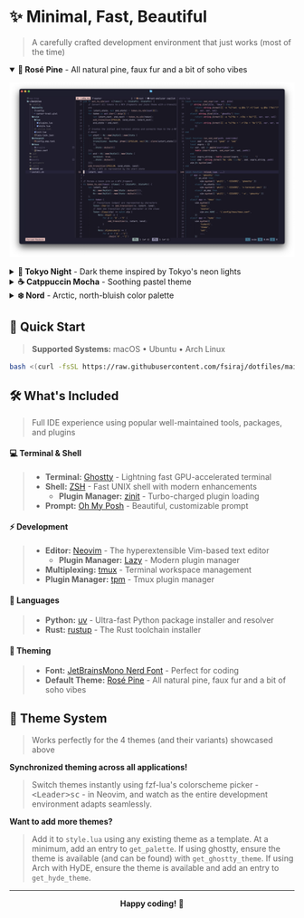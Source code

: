 # ✨ Minimal, Fast, Beautiful

> A carefully crafted development environment that just works (most of the time)

<details open>
<summary><strong>🌹 Rosé Pine</strong> - All natural pine, faux fur and a bit of soho vibes</summary>

![Rose Pine Theme](assets/rosepine-main.png)

</details>

<details>
<summary><strong>🌙 Tokyo Night</strong> - Dark theme inspired by Tokyo's neon lights</summary>

![Tokyo Night Theme](assets/tokyonight-night.png)

</details>

<details>
<summary><strong>☕ Catppuccin Mocha</strong> - Soothing pastel theme</summary>

![Catppuccin Mocha Theme](assets/catppuccin-mocha.png)

</details>

<details>
<summary><strong>❄️ Nord</strong> - Arctic, north-bluish color palette</summary>

![Nord Theme](assets/nord.png)

</details>

## 🚀 Quick Start

> **Supported Systems:** macOS • Ubuntu • Arch Linux

```bash
bash <(curl -fsSL https://raw.githubusercontent.com/fsiraj/dotfiles/main/install.sh)
```

## 🛠️ What's Included

> Full IDE experience using popular well-maintained tools, packages, and plugins

#### 💻 **Terminal & Shell**

> - **Terminal:** [Ghostty](https://ghostty.org/) - Lightning fast GPU-accelerated terminal
> - **Shell:** [ZSH](https://www.zsh.org/) - Fast UNIX shell with modern enhancements
>   - **Plugin Manager:** [zinit](https://github.com/zdharma-continuum/zinit) - Turbo-charged plugin loading
> - **Prompt:** [Oh My Posh](https://ohmyposh.dev/) - Beautiful, customizable prompt

#### ⚡ **Development**

> - **Editor:** [Neovim](https://neovim.io/) - The hyperextensible Vim-based text editor
>   - **Plugin Manager:** [Lazy](https://github.com/folke/lazy.nvim) - Modern plugin manager
> - **Multiplexing:** [tmux](https://github.com/tmux/tmux) - Terminal workspace management
> - **Plugin Manager:** [tpm](https://github.com/tmux-plugins/tpm) - Tmux plugin manager

#### 🔧 **Languages**

> - **Python:** [uv](https://docs.astral.sh/uv/) - Ultra-fast Python package installer and resolver
> - **Rust:** [rustup](https://rustup.rs/) - The Rust toolchain installer

#### 🎨 **Theming**

> - **Font:** [JetBrainsMono Nerd Font](https://github.com/ryanoasis/nerd-fonts/tree/master/patched-fonts/JetBrainsMono) - Perfect for coding
> - **Default Theme:** [Rosé Pine](https://rosepinetheme.com/) - All natural pine, faux fur and a bit of soho vibes

## 🌈 Theme System

> Works perfectly for the 4 themes (and their variants) showcased above

**Synchronized theming across all applications!**

> Switch themes instantly using fzf-lua's colorscheme picker - <kbd>\<Leader\>sc</kbd> - in Neovim, and watch as the entire development environment adapts seamlessly.

**Want to add more themes?**

> Add it to `style.lua` using any existing theme as a template. At a minimum, add an entry to `get_palette`. If using ghostty, ensure the theme is available (and can be found) with `get_ghostty_theme`. If using Arch with HyDE, ensure the theme is available and add an entry to `get_hyde_theme`.

---

<div align="center">

**Happy coding!** 🎉

</div>
